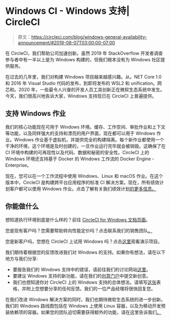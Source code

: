 # Windows CI - Windows 支持| CircleCI

> 原文：<https://circleci.com/blog/windows-general-availability-announcement/#2019-08-07T03:00:00-07:00>

在 CircleCI，我们帮助公司加速创新。虽然 2019 年 StackOverflow 开发者调查参与者中有一半以上是为 Windows 构建的，但我们根本没有为 Windows 社区提供服务。

在过去的几年里，我们对构建 Windows 项目越来越感兴趣。从。NET Core 1.0 和 2016 年 Visual Studio 代码的发布，到即将发布的 WSL2 和 unification。网芯和。2020 年，一些最令人兴奋的开发人员工具创新正在微软生态系统中发生。今天，我们很高兴地告诉大家，Windows 支持现已在 CircleCI 上普遍提供。

## 支持 Windows 作业

我们的核心功能现在可用于 Windows 环境。缓存、工作空间、审批作业和上下文等功能，以及同样强大的支持和漂亮的用户界面，现在都可以用于 Windows 作业。Windows 作业基于虚拟机，并提供完全的构建隔离。每个新作业都使用一个干净的环境，这个环境是及时创建的，一旦作业运行完毕就会被销毁。这确保了在 CI 环境中构建的可再现性以及代码、数据和秘密的安全性。CircleCI 上的 Windows 环境还支持基于 Docker 的 Windows 工作流的 Docker Engine - Enterprise。

现在，您可以在一个工作流程中使用 Windows、Linux 和 macOS 作业。在这个版本中，CircleCI 是构建跨平台应用程序的标准 CI 解决方案。现在，所有绩效计划客户都可以使用 Windows 作业。点击了解有关我们绩效计划[的更多信息。](https://circleci.com/pricing/)

## 你能做什么

想知道执行环境到底是什么样的？前往 [CircleCI for Windows 文档页面](https://circleci.com/docs/hello-world-windows/)。

您是现有客户吗？您需要帮助转向性能定价吗？点击联系我们的销售团队[。](https://circleci.com/contact-us/)

您是新客户吗，您想在 CircleCI 上试用 Windows 吗？点击[这里](https://github.com/CircleCI-Public/circleci-demo-windows)观看演示项目。

我们期待着根据您的反馈改进我们对 Windows 的支持。如果你有想法，请在以下地方与我们分享:

*   要报告我们的 Windows 支持中的错误，请前往我们的讨论网站[这里](https://discuss.circleci.com/c/bug-reports)。
*   要建议 Windows 支持的新功能，请在我们的[创意门户](https://ideas.circleci.com/)中提交新创意。
*   我们也想知道你对 CircleCI 上的 Windows 支持的总体想法。请填写[这张](https://docs.google.com/forms/d/17pvPu4WbbjGtHoyoHs3Nw6L8DbhQPRvbKPhJxP_Y-Ek/viewform?edit_requested=true)表格，并附上您想要分享的任何反馈。我们的一位产品经理将很快回复您。

在我们改进 Windows 解决方案的同时，我们也期待微软生态系统的进一步创新。我们的 Windows 路线图包括在 Windows 上使用 Linux 容器，以及为移动开发预装依赖项的容器。如果您的团队迫切需要获得额外的功能，请在这里告诉我们[。](https://ideas.circleci.com/)